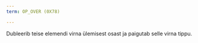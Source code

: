 ```yaml
---
term: OP_OVER (0X78)

---
```

Dubleerib teise elemendi virna ülemisest osast ja paigutab selle virna tippu.